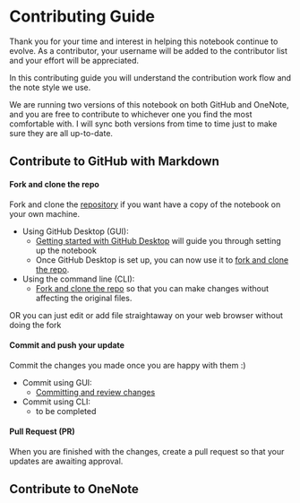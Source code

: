 # Contributing Guide

Thank you for your time and interest in helping this notebook continue to evolve. As a contributor, your username will be added to the contributor list and your effort will be appreciated. 

In this contributing guide you will understand the contribution work flow and the note style we use. 

We are running two versions of this notebook on both GitHub and OneNote, and you are free to contribute to whichever one you find the most comfortable with. I will sync both versions from time to time just to make sure they are all up-to-date.

## Contribute to GitHub with Markdown
#### Fork and clone the repo
 Fork and clone the [repository](https://github.com/BlindTerran/ComputerScience) if you want have a copy of the notebook on your own machine.
- Using GitHub Desktop (GUI):
    - [Getting started with GitHub Desktop](https://docs.github.com/en/desktop/installing-and-configuring-github-desktop/overview/getting-started-with-github-desktop) will guide you through setting up the notebook
    - Once GitHub Desktop is set up, you can now use it to [fork and clone the repo](https://docs.github.com/en/desktop/contributing-and-collaborating-using-github-desktop/adding-and-cloning-repositories/cloning-and-forking-repositories-from-github-desktop).
- Using the command line (CLI):
    - [Fork and clone the repo](https://docs.github.com/en/get-started/quickstart/fork-a-repo#fork-an-example-repository) so that you can make changes without affecting the original files.

OR you can just edit or add file straightaway on your web browser without doing the fork

#### Commit and push your update
Commit the changes you made once you are happy with them :) 
- Commit using GUI:
    - [Committing and review changes](https://docs.github.com/en/desktop/contributing-and-collaborating-using-github-desktop/making-changes-in-a-branch/committing-and-reviewing-changes-to-your-project) 
- Commit using CLI:
    - to be completed

#### Pull Request (PR)
When you are finished with the changes, create a pull request so that your updates are awaiting approval.

## Contribute to OneNote
